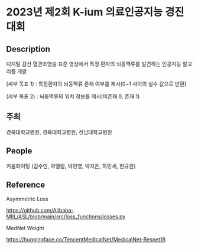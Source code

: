 # 2023년 제2회 K-ium 의료인공지능 경진대회

## Description

디지털 감산 혈관조영술 표준 영상에서 특정 환자의 뇌동맥류를 발견하는 인공지능 알고리즘 개발

(세부 목표 1) : 특정환자의 뇌동맥류 존재 여부를 제시(0~1 사이의 실수 값으로 반환)

(세부 목표 2) : 뇌동맥류의 위치 정보를 제시(미존재 0, 존재 1)


## 주최

경북대학교병원, 경북대학교병원, 전남대학교병원

## People

키움화이팅 (김수인, 곽엘림, 박민영, 박지은, 하민세, 한규원)

## Reference

Asymmetric Loss

https://github.com/Alibaba-MIIL/ASL/blob/main/src/loss_functions/losses.py

MedNet Weight

https://huggingface.co/TencentMedicalNet/MedicalNet-Resnet18

